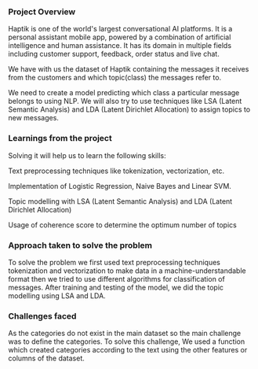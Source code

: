 ### Project Overview

 Haptik is one of the world's largest conversational AI platforms. It is a personal assistant mobile app, powered by a combination of artificial intelligence and human assistance. It has its domain in multiple fields including customer support, feedback, order status and live chat.

We have with us the dataset of Haptik containing the messages it receives from the customers and which topic(class) the messages refer to.

We need to create a model predicting which class a particular message belongs to using NLP. We will also try to use techniques like LSA (Latent Semantic Analysis) and LDA (Latent Dirichlet Allocation) to assign topics to new messages.


### Learnings from the project

 Solving it will help us to learn the following skills:

Text preprocessing techniques like tokenization, vectorization, etc.

Implementation of Logistic Regression, Naive Bayes and Linear SVM.

Topic modelling with LSA (Latent Semantic Analysis) and LDA (Latent Dirichlet Allocation)

Usage of coherence score to determine the optimum number of topics


### Approach taken to solve the problem

 To solve the problem we first used text preprocessing techniques tokenization and vectorization to make data in a machine-understandable format then we tried to use different algorithms for classification of messages. After training and testing of the model, we did the topic modelling using LSA and LDA.


### Challenges faced

 As the categories do not exist in the main dataset so the main challenge was to define the categories. To solve this challenge, We used a function which created categories according to the text using the other features or columns of the dataset.



